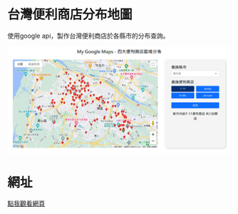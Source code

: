# 台灣便利商店分布地圖
使用google api，製作台灣便利商店於各縣市的分布查詢。
<div align=left><img src="ConvenienceStore_map_preview01.jpg" width="600"/></div>

# 網址
[點我觀看網頁](https://chiatung1010.github.io/ConvenienceStore_map/)
